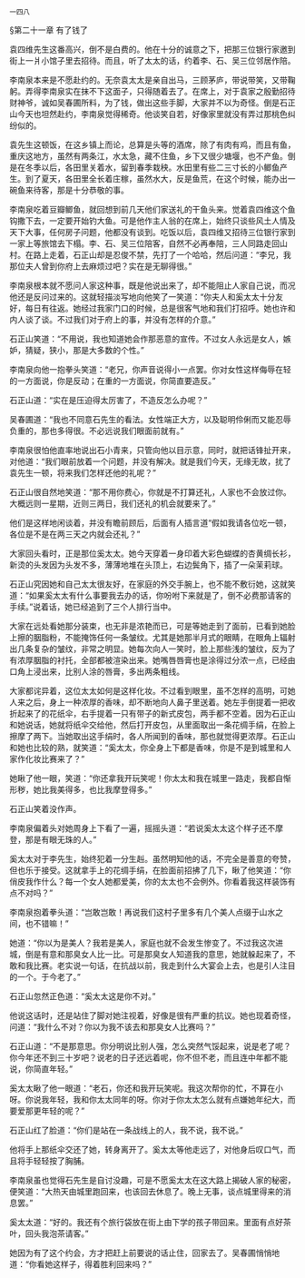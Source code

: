     一四八 

   §第二十一章 有了钱了

   袁四维先生这番高兴，倒不是白费的。他在十分的诚意之下，把那三位银行家邀到街上一爿小馆子里去招待。而且，听了太太的话，约着李、石、吴三位邻居作陪。

   李南泉本来是不愿赴约的。无奈袁太太是亲自出马，三顾茅庐，带说带笑，又带鞠躬。弄得李南泉实在抹不下这面子，只得随着去了。在席上，对于袁家之殷勤招待财神爷，诚如吴春圃所料，为了钱，做出这些手脚，大家并不以为奇怪。倒是石正山今天也坦然赴约，李南泉觉得稀奇。他谈笑自若，好像家里就没有弄过那桃色纠纷似的。

   袁先生这顿饭，在这乡镇上而论，总算是头等的酒席，除了有肉有鸡，而且有鱼，重庆这地方，虽然有两条江，水太急，藏不住鱼，乡下又很少塘堰，也不产鱼。倒是在冬季以后，各田里关着水，留到春季栽秧。水田里有些二三寸长的小鲫鱼产生。到了夏天，各田里全长着庄稼，虽然水大，反是鱼荒，在这个时候，能办出一碗鱼来待客，那是十分恭敬的事。

   李南泉吃着豆瓣鲫鱼，就回想到前几天他们家送礼的干鱼头来。觉着袁四维这个鱼钩撒下去，一定要开始钓大鱼。可是他作主人翁的在席上，始终只谈些风土人情及天下大事，任何房子问题，他都没有谈到。吃饭以后，袁四维又招待三位银行家到一家上等旅馆去下榻。李、石、吴三位陪客，自然不必再奉陪，三人同路走回山村。在路上走着，石正山却是忍俊不禁，先打了一个哈哈，然后问道：“李兄，我那位夫人曾到你府上去麻烦过吧？实在是无聊得很。”

   李南泉根本就不愿问人家这种事，既是他说出来了，却不能阻止人家自己说，而况他还是反问过来的。这就轻描淡写地向他笑了一笑道：“你夫人和奚太太十分友好，每日有往返。她经过我家门口的时候，总是很客气地和我们打招呼。她也许和内人谈了谈。不过我们对于府上的事，并没有怎样的介意。”

   石正山笑道：“不用说，我也知道她会作那恶意的宣传。不过女人永远是女人，嫉妒，猜疑，狭小，那是大多数的个性。”

   李南泉向他一抱拳头笑道：“老兄，你声音说得小一点罢。你对女性这样侮辱在轻的一方面说，你是反动；在重的一方面说，你简直要造反。”

   石正山道：“实在是压迫得太厉害了，不造反怎么办呢？”

   吴春圃道：“我也不同意石先生的看法。女性端正大方，以及聪明伶俐而又能忍辱负重的，那也多得很。不必远说我们眼面前就有。”

   李南泉很怕他直率地说出石小青来，只管向他以目示意，同时，就把话锋扯开来，对他道：“我们眼前放着一个问题，并没有解决。就是我们今天，无缘无故，扰了袁先生一顿，将来我们怎样还他的礼呢？”

   石正山很自然地笑道：“那不用你费心，你就是不打算还礼，人家也不会放过你。大概远则一星期，近则三两日，我们还礼的机会就要来了。”

   他们是这样地闲谈着，并没有瞻前顾后，后面有人插言道“假如我请各位吃一顿，各位是不是在两三天之内就会还礼？”

   大家回头看时，正是那位奚太太。她今天穿着一身印着大彩色蝴蝶的杏黄绸长衫，新烫的头发因为头发不多，薄薄地堆在头顶上，右边鬓角下，插了一朵茉莉球。

   石正山究因她和自己太太很友好，在家庭的外交手腕上，也不能不敷衍她，这就笑道：“如果奚太太有什么事要我去办的话，你吩咐下来就是了，倒不必费那请客的手续。”说着话，她已经追到了三个人排行当中。

   大家在远处看她那分装束，也无非是浓艳而已，可是等她走到了面前，已看到她脸上擦的胭脂粉，不能掩饰任何一条皱纹。尤其是她那半月式的眼睛，在眼角上辐射出几条复杂的皱纹，非常之明显。她每次向人一笑时，脸上那些浅的皱纹，反为了有浓厚胭脂的衬托，全部都被渲染出来。她嘴唇唇膏也是涂得过分浓一点，已经由口角上浸出来，比别人涂的唇膏，多出两条粗线。

   大家都诧异着，这位太太如何是这样化妆。不过看到眼里，虽不怎样的高明，可她人来之后，身上一种浓厚的香味，却不断地向人鼻子里送着。她左手倒提着一把收折起来了的花纸伞，右手提着一只有带子的新式皮包，两手都不空着。因为石正山和她说话，她就将纸伞交给他，然后打开皮包，从里面取出一条花绸手绢，在脸上擦摩了两下。当她取出这手绢时，各人所闻到的香味，那也就觉得更浓厚。石正山和她也比较的熟，就笑道：“奚太太，你全身上下都是香味，你是不是到城里和人家作化妆比赛来了？”

   她瞅了他一眼，笑道：“你还拿我开玩笑呢！你太太和我在城里一路走，我都自惭形秽，她比我美得多，也比我摩登得多。”

   石正山笑着没作声。

   李南泉偏着头对她周身上下看了一遍，摇摇头道：“若说奚太太这个样子还不摩登，那是有眼无珠的人。”

   奚太太对于李先生，始终犯着一分生赳。虽然明知他的话，不完全是善意的夸赞，但也乐于接受。这就拿手上的花绸手绢，在脸面前招拂了几下，瞅了他笑道：“你俏皮我作什么？每一个女人她都爱美，你的太太也不会例外。你看着我这样装饰有点不对吗？”

   李南泉抱着拳头道：“岂敢岂敢！再说我们这村子里多有几个美人点缀于山水之间，也不错嘛！”

   她道：“你以为是美人？我若是美人，家庭也就不会发生惨变了。不过我这次进城，倒是有意和那臭女人比一比。可是那臭女人知道我的意思，她就躲起来了，不敢和我比赛。老实说一句话，在抗战以前，我走到什么大宴会上去，也是引人注目的一个。于今老了。”

   石正山忽然正色道：“奚太太这是你不对。”

   他说这话时，还是站住了脚对她注视着，好像是很有严重的抗议。她也现着奇怪，问道：“我什么不对？你以为我不该去和那臭女人比赛吗？”

   石正山道：“不是那意思。你分明说比别人强，怎么突然气馁起来，说是老了呢？你今年还不到三十岁吧？说老的日子还远着呢，你不但不老，而且连中年都不能说，你简直年轻。”

   奚太太瞅了他一眼道：“老石，你还和我开玩笑呢。我这次帮你的忙，不算在小呀。你说我年轻，我和你太太同年的呀。你对于你太太怎么就有点嫌她年纪大，而要爱那更年轻的呢？”

   石正山红了脸道：“你们是站在一条战线上的人，我不说，我不说。”

   他将手上那纸伞交还了她，转身离开了。奚太太等他走远了，对他身后叹口气，而且将手轻轻按了胸脯。

   李南泉虽也觉得石先生是自讨没趣，可是不愿奚太太在这大路上揭破人家的秘密，便笑道：“大热天由城里跑回来，也该回去休息了。晚上无事，谈点城里得来的消息罢。”

   奚太太道：“好的。我还有个旅行袋放在街上由下学的孩子带回来。里面有点好茶叶，回头我泡茶请客。”

   她因为有了这个约会，方才把赶上前要说的话止住，回家去了。吴春圃悄悄地道：“你看她这样子，得着胜利回来吗？”


